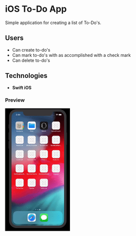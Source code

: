 # iOS To-Do App
Simple application for creating a list of To-Do's. 

## Users
- Can create to-do's
- Can mark to-do's with as accomplished with a check mark
- Can delete to-do's

## Technologies
- **Swift iOS**
### Preview
<img src="./iOsToDo.gif" height="400" alt="To-Do's" />
